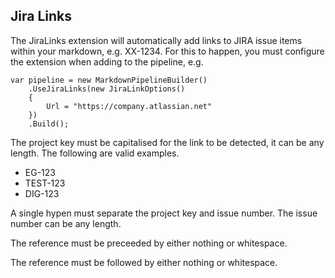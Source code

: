 ## Jira Links

The JiraLinks extension will automatically add links to JIRA issue items within your markdown, e.g. XX-1234. For this to happen, you must configure the extension when adding to the pipeline, e.g. 

```
var pipeline = new MarkdownPipelineBuilder()
	.UseJiraLinks(new JiraLinkOptions()
	{
		Url = "https://company.atlassian.net"
	})
	.Build();
```

The project key must be capitalised for the link to be detected, it can be any length. The following are valid examples. 

* EG-123
* TEST-123
* DIG-123

A single hypen must separate the project key and issue number. The issue number can be any length.

The reference must be preceeded by either nothing or whitespace.

The reference must be followed by either nothing or whitespace.